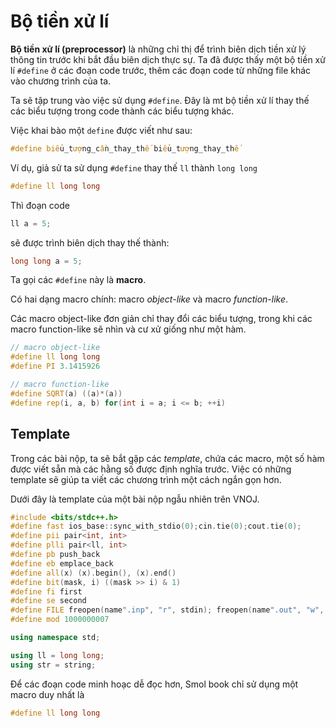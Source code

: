 # Bộ tiền xử lí

**Bộ tiền xử lí (preprocessor)** là những chỉ thị để trình biên dịch tiền xử lý thông tin trước khi bắt đầu biên dịch thực sự. Ta đã được thấy một bộ tiền xử lí `#define` ở các đoạn code trước, thêm các đoạn code từ những file khác vào chương trình của ta.

Ta sẽ tập trung vào việc sử dụng `#define`. Đây là mt bộ tiền xử lí thay thế các biểu tượng trong code thành các biểu tượng khác.

Việc khai bào một `define` được viết như sau:

```C++
#define biểu_tượng_cần_thay_thế biểu_tượng_thay_thế
```

Ví dụ, giả sử ta sử dụng `#define` thay thế `ll` thành `long long`

```C++
#define ll long long
```

Thì đoạn code 

```C++
ll a = 5;
```

sẽ được trình biên dịch thay thế thành:

```C++
long long a = 5;
```

Ta gọi các `#define` này là **macro**.

Có hai dạng macro chính: macro *object-like* và macro *function-like*.

Các macro object-like đơn giản chỉ thay đổi các biểu tượng, trong khi các macro function-like sẽ nhìn và cư xử giống như một hàm.

```C++
// macro object-like
#define ll long long
#define PI 3.1415926

// macro function-like
#define SQRT(a) ((a)*(a))
#define rep(i, a, b) for(int i = a; i <= b; ++i)
``` 

## Template

Trong các bài nộp, ta sẽ bắt gặp các *template*, chứa các macro, một số hàm được viết sẵn mà các hằng số được định nghĩa trước. Việc có những template sẽ giúp ta viết các chương trình một cách ngắn gọn hơn.

Dưới đây là template của một bài nộp ngẫu nhiên trên VNOJ.

```C++
#include <bits/stdc++.h>
#define fast ios_base::sync_with_stdio(0);cin.tie(0);cout.tie(0);
#define pii pair<int, int>
#define plli pair<ll, int>
#define pb push_back
#define eb emplace_back
#define all(x) (x).begin(), (x).end()
#define bit(mask, i) ((mask >> i) & 1)
#define fi first
#define se second
#define FILE freopen(name".inp", "r", stdin); freopen(name".out", "w", stdout);
#define mod 1000000007

using namespace std;

using ll = long long;
using str = string;
```

Để các đoạn code minh hoạc dễ đọc hơn, Smol book chỉ sử dụng một macro duy nhất là 

```C++
#define ll long long
```